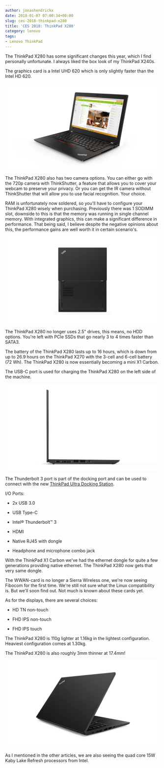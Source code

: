 ```yaml
---
author: jonashendrickx
date: 2018-01-07 07:00:34+00:00
slug: ces-2018-thinkpad-x280
title: 'CES 2018: ThinkPad X280'
category: lenovo
tags:
- Lenovo ThinkPad
---
```

The ThinkPad X280 has some significant changes this year, which I find personally unfortunate. I always liked the box look of my ThinkPad X240s.

The graphics card is a Intel UHD 620 which is only slightly faster than the Intel HD 620.

![](/assets/img/posts/thinkscopes/2018/01/02_Thinkpad_X280_Hero_Front_facing_left.png)

The ThinkPad X280 also has two camera options. You can either go with the 720p camera with ThinkShutter, a feature that allows you to cover your webcam to preserve your privacy. Or you can get the IR camera without ThinkShutter that will allow you to use facial recognition. Your choice.

RAM is unfortunately now soldered, so you'll have to configure your ThinkPad X280 wisely when purchasing. Previously there was 1 SODIMM slot, downside to this is that the memory was running in single channel memory. With integrated graphics, this can make a significant difference in performance. That being said, I believe despite the negative opinions about this, the performance gains are well worth it in certain scenario's.

![](/assets/img/posts/thinkscopes/2018/01/12_Thinkpad_X280_Tour_Birdseye_B_C_cover.png)

The ThinkPad X280 no longer uses 2.5" drives, this means, no HDD options. You're left with PCIe SSDs that go nearly 3 to 4 times faster than SATA3.

The battery of the ThinkPad X280 lasts up to 16 hours, which is down from up to 26.9 hours on the ThinkPad X270 with the 3-cell and 6-cell battery (72 Wh). The ThinkPad X280 is now essentially becoming a mini X1 Carbon.

The USB-C port is used for charging the ThinkPad X280 on the left side of the machine.

![](/assets/img/posts/thinkscopes/2018/01/09_Thinkpad_X280_Tour_Left_side_profile_Black.png)

The Thunderbolt 3 port is part of the docking port and can be used to connect with the new [ThinkPad Ultra Docking Station](/blog/2018/01/12/ces-2018-thinkpad-ultra-dock/).

I/O Ports:



 	
  * 2x USB 3.0

 	
  * USB Type-C

 	
  * Intel® Thunderbolt™ 3

 	
  * HDMI

 	
  * Native RJ45 with dongle

 	
  * Headphone and microphone combo jack


With the ThinkPad X1 Carbon we've had the ethernet dongle for quite a few generations providing native ethernet. The ThinkPad X280 now gets that very same dongle.

The WWAN-card is no longer a Sierra Wireless one, we're now seeing Fibocom for the first time. We're still not sure what the Linux compatibility is. But we'll soon find out. Not much is known about these cards yet.

As for the displays, there are several choices:

 	
  * HD TN non-touch

 	
  * FHD IPS non-touch

 	
  * FHD IPS touch


The ThinkPad X280 is 110g lighter at 1.16kg in the lightest configuration. Heaviest configuration comes at 1.30kg.

The ThinkPad X280 is also roughly 3mm thinner at 17.4mm!

![](/assets/img/posts/thinkscopes/2018/01/thinkpad_x280_3.jpg)

As I mentioned in the other articles, we are also seeing the quad core 15W Kaby Lake Refresh processors from Intel.
